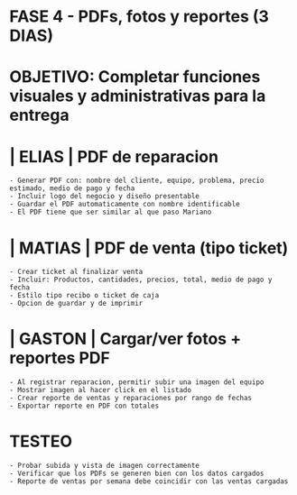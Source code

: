 # FASE 4 - PDFs, fotos y reportes (3 DIAS)

# OBJETIVO: Completar funciones visuales y administrativas para la entrega

# | ELIAS | PDF de reparacion

    - Generar PDF con: nombre del cliente, equipo, problema, precio estimado, medio de pago y fecha
    - Incluir logo del negocio y diseño presentable
    - Guardar el PDF automaticamente con nombre identificable
    - El PDF tiene que ser similar al que paso Mariano

# | MATIAS | PDF de venta (tipo ticket)

    - Crear ticket al finalizar venta
    - Incluir: Productos, cantidades, precios, total, medio de pago y fecha
    - Estilo tipo recibo o ticket de caja
    - Opcion de guardar y de imprimir 

# | GASTON | Cargar/ver fotos + reportes PDF

    - Al registrar reparacion, permitir subir una imagen del equipo
    - Mostrar imagen al hacer click en el listado
    - Crear reporte de ventas y reparaciones por rango de fechas
    - Exportar reporte en PDF con totales

# TESTEO

    - Probar subida y vista de imagen correctamente
    - Verificar que los PDFs se generen bien con los datos cargados
    - Reporte de ventas por semana debe coincidir con las ventas cargadas
